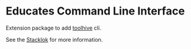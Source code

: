 # Educates Command Line Interface

Extension package to add [toolhive](https://github.com/stacklok/toolhive) cli.

See the [Stacklok](https://stacklok.com/) for more information.